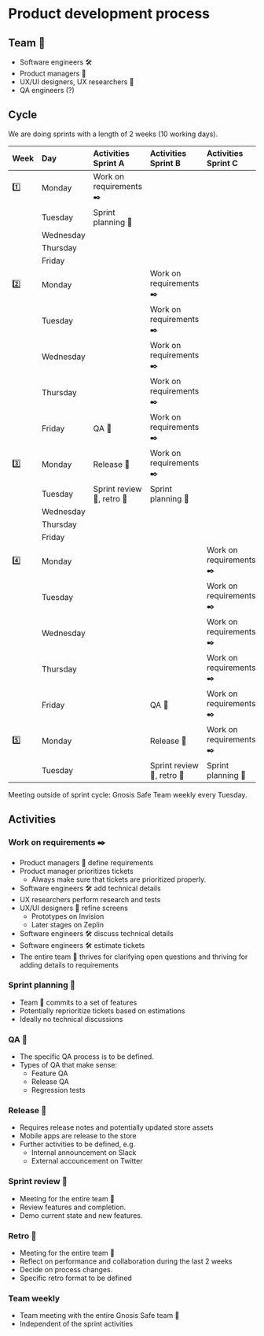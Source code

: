# Product development process

## Team :bowling:

- Software engineers :hammer_and_wrench:
- Product managers :rocket:
- UX/UI designers, UX researchers :dart:
- QA engineers (?)

## Cycle

We are doing sprints with a length of 2 weeks (10 working days).

| Week    | Day       | Activities Sprint A                                            | Activities Sprint B                                            | Activities Sprint C              | ... |
|:--------|:----------|:---------------------------------------------------------------|:---------------------------------------------------------------|:---------------------------------|:----|
| :one:   | Monday    | Work on requirements :black_nib:                               |                                                                |                                  |     |
|         | Tuesday   | Sprint planning :bookmark_tabs:                                |                                                                |                                  |     |
|         | Wednesday |                                                                |                                                                |                                  |     |
|         | Thursday  |                                                                |                                                                |                                  |     |
|         | Friday    |                                                                |                                                                |                                  |     |
| :two:   | Monday    |                                                                | Work on requirements :black_nib:                               |                                  |     |
|         | Tuesday   |                                                                | Work on requirements :black_nib:                               |                                  |     |
|         | Wednesday |                                                                | Work on requirements :black_nib:                               |                                  |     |
|         | Thursday  |                                                                | Work on requirements :black_nib:                               |                                  |     |
|         | Friday    | QA :rotating_light:                                            | Work on requirements :black_nib:                               |                                  |     |
| :three: | Monday    | Release :ship:                                                 | Work on requirements :black_nib:                               |                                  |     |
|         | Tuesday   | Sprint review :vertical_traffic_light:, retro :roller_coaster: | Sprint planning :bookmark_tabs:                                |                                  |     |
|         | Wednesday |                                                                |                                                                |                                  |     |
|         | Thursday  |                                                                |                                                                |                                  |     |
|         | Friday    |                                                                |                                                                |                                  |     |
| :four:  | Monday    |                                                                |                                                                | Work on requirements :black_nib: |     |
|         | Tuesday   |                                                                |                                                                | Work on requirements :black_nib: |     |
|         | Wednesday |                                                                |                                                                | Work on requirements :black_nib: |     |
|         | Thursday  |                                                                |                                                                | Work on requirements :black_nib: |     |
|         | Friday    |                                                                | QA :rotating_light:                                            | Work on requirements :black_nib: |     |
| :five:  | Monday    |                                                                | Release :ship:                                                 | Work on requirements :black_nib: |     |
|         | Tuesday   |                                                                | Sprint review :vertical_traffic_light:, retro :roller_coaster: | Sprint planning :bookmark_tabs:  |     |

Meeting outside of sprint cycle: Gnosis Safe Team weekly every Tuesday.

## Activities

### Work on requirements :black_nib:

- Product managers :rocket: define requirements
- Product manager prioritizes tickets
  - Always make sure that tickets are prioritized properly.
- Software engineers :hammer_and_wrench: add technical details
- UX researchers perform research and tests
- UX/UI designers :dart: refine screens
  - Prototypes on Invision
  - Later stages on Zeplin
- Software engineers :hammer_and_wrench: discuss technical details
- Software engineers :hammer_and_wrench: estimate tickets
- The entire team :bowling: thrives for clarifying open questions and thriving for adding details to requirements

### Sprint planning :bookmark_tabs:

- Team :bowling: commits to a set of features
- Potentially reprioritize tickets based on estimations
- Ideally no technical discussions

### QA :rotating_light:

- The specific QA process is to be defined.
- Types of QA that make sense:
  - Feature QA
  - Release QA
  - Regression tests

### Release :ship:

- Requires release notes and potentially updated store assets
- Mobile apps are release to the store
- Further activities to be defined, e.g.
  - Internal announcement on Slack
  - External accouncement on Twitter


### Sprint review :vertical_traffic_light:

- Meeting for the entire team :bowling:
- Review features and completion.
- Demo current state and new features.


### Retro :roller_coaster:

- Meeting for the entire team :bowling:
- Reflect on performance and collaboration during the last 2 weeks
- Decide on process changes.
- Specific retro format to be defined

### Team weekly

- Team meeting with the entire Gnosis Safe team :bowling:
- Independent of the sprint activities